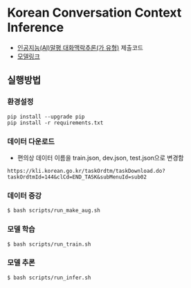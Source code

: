 # Korean Conversation Context Inference
- [인공지능(AI)말평 대화맥락추론(가 유형)](https://kli.korean.go.kr/benchmark/taskOrdtm/taskList.do?taskOrdtmId=144&clCd=END_TASK&subMenuId=sub01) 제출코드
- [모델링크](https://huggingface.co/LostCow/POLAR-14B-dialogue-inference)

## 실행방법
### 환경설정
```
pip install --upgrade pip
pip install -r requirements.txt
```
### 데이터 다운로드
- 편의상 데이터 이름을 train.json, dev.json, test.json으로 변경함
```
https://kli.korean.go.kr/taskOrdtm/taskDownload.do?taskOrdtmId=144&clCd=END_TASK&subMenuId=sub02
```

### 데이터 증강
```
$ bash scripts/run_make_aug.sh
```

### 모델 학습
```
$ bash scripts/run_train.sh
```

### 모델 추론
```
$ bash scripts/run_infer.sh
```